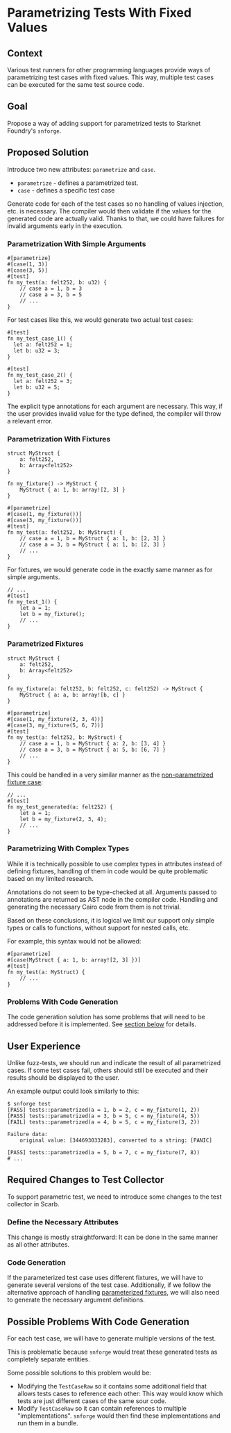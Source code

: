 # Parametrizing Tests With Fixed Values

## Context

Various test runners for other programming languages provide ways of parametrizing test cases with fixed values.
This way, multiple test cases can be executed for the same test source code.

## Goal

Propose a way of adding support for parametrized tests to Starknet Foundry's `snforge`.

## Proposed Solution

Introduce two new attributes: `parametrize` and `case`.

- `parametrize` - defines a parametrized test.
- `case` - defines a specific test case

Generate code for each of the test cases so no handling of values injection, etc. is necessary.
The compiler would then validate if the values for the generated code are actually valid.
Thanks to that, we could have failures for invalid arguments early in the execution.

### Parametrization With Simple Arguments

```cairo
#[parametrize]
#[case(1, 3)]
#[case(3, 5)]
#[test]
fn my_test(a: felt252, b: u32) {
    // case a = 1, b = 3
    // case a = 3, b = 5
    // ...
}
```

For test cases like this, we would generate two actual test cases:

```cairo
#[test]
fn my_test_case_1() {
  let a: felt252 = 1;
  let b: u32 = 3;
}

#[test]
fn my_test_case_2() {
  let a: felt252 = 3;
  let b: u32 = 5;
}
```

The explicit type annotations for each argument are necessary.
This way, if the user provides invalid value for the type defined, the compiler will throw a relevant error.

### Parametrization With Fixtures

```cairo
struct MyStruct {
    a: felt252, 
    b: Array<felt252>
}

fn my_fixture() -> MyStruct {
    MyStruct { a: 1, b: array![2, 3] }
}

#[parametrize]
#[case(1, my_fixture())]
#[case(3, my_fixture())]
#[test]
fn my_test(a: felt252, b: MyStruct) {
    // case a = 1, b = MyStruct { a: 1, b: [2, 3] }
    // case a = 3, b = MyStruct { a: 1, b: [2, 3] }
    // ...
}
```

For fixtures, we would generate code in the exactly same manner as for simple arguments.

```cairo
// ...
#[test]
fn my_test_1() {
    let a = 1;
    let b = my_fixture();
    // ...
}
```

### Parametrized Fixtures

```cairo
struct MyStruct {
    a: felt252, 
    b: Array<felt252>
}

fn my_fixture(a: felt252, b: felt252, c: felt252) -> MyStruct {
    MyStruct { a: a, b: array![b, c] }
}

#[parametrize]
#[case(1, my_fixture(2, 3, 4))]
#[case(3, my_fixture(5, 6, 7))]
#[test]
fn my_test(a: felt252, b: MyStruct) {
    // case a = 1, b = MyStruct { a: 2, b: [3, 4] }
    // case a = 3, b = MyStruct { a: 5, b: [6, 7] }
    // ...
}
```

This could be handled in a very similar manner as the [non-parametrized fixture case](#parametrization-with-fixtures):

```cairo
// ...
#[test]
fn my_test_generated(a: felt252) {
    let a = 1;
    let b = my_fixture(2, 3, 4);
    // ...
}
```

### Parametrizing With Complex Types

While it is technically possible to use complex types in attributes instead of defining fixtures, handling of them in
code would be quite problematic based on my limited research.

Annotations do not seem to be type-checked at all.
Arguments passed to annotations are returned as AST node in the compiler code.
Handling and generating the necessary Cairo code from them is not trivial.

Based on these conclusions, it is logical we limit our support only simple types or calls to functions, without support
for nested calls, etc.

For example, this syntax would not be allowed:

```cairo
#[parametrize]
#[case(MyStruct { a: 1, b: array![2, 3] })]
#[test]
fn my_test(a: MyStruct) {
    // ...
}
```

### Problems With Code Generation

The code generation solution has some problems that will need to be addressed before it is implemented.
See [section below](#possible-problems-with-code-generation) for details.

## User Experience

Unlike fuzz-tests, we should run and indicate the result of all parametrized cases.
If some test cases fail, others should still be executed and their results should be displayed to the user.

An example output could look similarly to this:

```shell
$ snforge test
[PASS] tests::parametrized(a = 1, b = 2, c = my_fixture(1, 2))
[PASS] tests::parametrized(a = 3, b = 5, c = my_fixture(4, 5))
[FAIL] tests::parametrized(a = 4, b = 5, c = my_fixture(3, 2))

Failure data:
    original value: [344693033283], converted to a string: [PANIC]
    
[PASS] tests::parametrized(a = 5, b = 7, c = my_fixture(7, 8))
# ...
```

## Required Changes to Test Collector

To support parametric test, we need to introduce some changes to the test collector in Scarb.

### Define the Necessary Attributes

This change is mostly straightforward: It can be done in the same manner as all other attributes.

### Code Generation

If the parameterized test case uses different fixtures, we will have to generate several versions of the test case.
Additionally, if we follow the alternative approach of handling [parameterized fixtures](#parametrized-fixtures),
we will also need to generate the necessary argument definitions.

## Possible Problems With Code Generation

For each test case, we will have to generate multiple versions of the test.

This is problematic because `snforge` would treat these generated tests as completely separate entities.

Some possible solutions to this problem would be:

- Modifying the `TestCaseRaw` so it contains some additional field that allows tests cases to reference each other: This
  way would know which tests are just different cases of the same sour code.
- Modify `TestCaseRaw` so it can contain references to multiple "implementations".
  `snforge` would then find these implementations and run them in a bundle.
